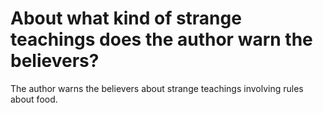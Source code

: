 # About what kind of strange teachings does the author warn the believers?

The author warns the believers about strange teachings involving rules about food.
